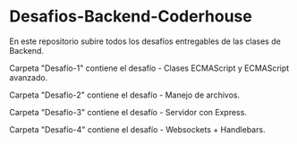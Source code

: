 # Desafios-Backend-Coderhouse
 En este repositorio subire todos los desafíos entregables de las clases de Backend.

 Carpeta "Desafío-1" contiene el desafío - Clases ECMAScript y ECMAScript avanzado.

 Carpeta "Desafío-2" contiene el desafío - Manejo de archivos. 

 Carpeta "Desafío-3" contiene el desafío - Servidor con Express.

 Carpeta "Desafío-4" contiene el desafío - Websockets + Handlebars.